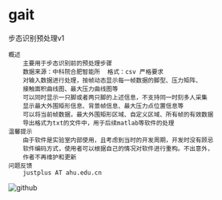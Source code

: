 gait
====

步态识别预处理v1

    概述
        主要用于步态识别前的预处理步骤
        数据来源：中科院合肥智能所  格式：csv 严格要求
        对输入数据进行处理，按帧动态显示每一帧数据的脚型、压力矩阵、
        接触面积曲线图、最大压力曲线图等
        可以同时显示一只脚或者两只脚的上述信息，不支持同一时刻多人采集
        显示最大外围矩形信息、背景帧信息、最大压力点位置信息等
        可以将当前帧数据，最大外围矩形区域、自定义区域、所有帧的有效数据
        导出格式为txt的文件中，用于后续matlab等软件的处理
    温馨提示
        由于软件是实验室内部使用，且考虑到当时的开发周期，开发时没有顾忌
        软件编码方式，使用者可以根据自己的情况对软件进行重构。不出意外，
        作者不再维护和更新  
    问题反馈
        justplus AT ahu.edu.cn
        
![github](http://justplus-picture.stor.sinaapp.com/backup/gait.png "gait")  
